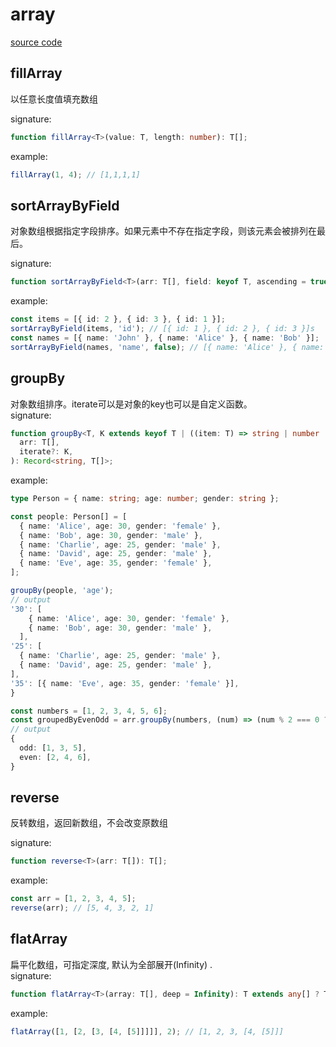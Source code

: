 # array

[source code](https://github.com/CiroLee/utils-gear/blob/main/src/array.ts)

## fillArray

以任意长度值填充数组

signature:

```typescript
function fillArray<T>(value: T, length: number): T[];
```

example:

```typescript
fillArray(1, 4); // [1,1,1,1]
```

## sortArrayByField

对象数组根据指定字段排序。如果元素中不存在指定字段，则该元素会被排列在最后。

signature:

```typescript
function sortArrayByField<T>(arr: T[], field: keyof T, ascending = true): T[];
```

example:

```typescript
const items = [{ id: 2 }, { id: 3 }, { id: 1 }];
sortArrayByField(items, 'id'); // [{ id: 1 }, { id: 2 }, { id: 3 }]s
const names = [{ name: 'John' }, { name: 'Alice' }, { name: 'Bob' }];
sortArrayByField(names, 'name', false); // [{ name: 'Alice' }, { name: 'Bob' }, { name: 'John' }]
```

## groupBy

对象数组排序。iterate可以是对象的key也可以是自定义函数。  
signature:

```typescript
function groupBy<T, K extends keyof T | ((item: T) => string | number | boolean)>(
  arr: T[],
  iterate?: K,
): Record<string, T[]>;
```

example:

```typescript
type Person = { name: string; age: number; gender: string };

const people: Person[] = [
  { name: 'Alice', age: 30, gender: 'female' },
  { name: 'Bob', age: 30, gender: 'male' },
  { name: 'Charlie', age: 25, gender: 'male' },
  { name: 'David', age: 25, gender: 'male' },
  { name: 'Eve', age: 35, gender: 'female' },
];

groupBy(people, 'age');
// output
'30': [
    { name: 'Alice', age: 30, gender: 'female' },
    { name: 'Bob', age: 30, gender: 'male' },
  ],
'25': [
  { name: 'Charlie', age: 25, gender: 'male' },
  { name: 'David', age: 25, gender: 'male' },
],
'35': [{ name: 'Eve', age: 35, gender: 'female' }],
}

const numbers = [1, 2, 3, 4, 5, 6];
const groupedByEvenOdd = arr.groupBy(numbers, (num) => (num % 2 === 0 ? 'even' : 'odd'));
// output
{
  odd: [1, 3, 5],
  even: [2, 4, 6],
}
```

## reverse

反转数组，返回新数组，不会改变原数组

signature:

```typescript
function reverse<T>(arr: T[]): T[];
```

example:

```typescript
const arr = [1, 2, 3, 4, 5];
reverse(arr); // [5, 4, 3, 2, 1]
```

## flatArray

扁平化数组，可指定深度, 默认为全部展开(Infinity) .  
signature:

```typescript
function flatArray<T>(array: T[], deep = Infinity): T extends any[] ? T[number] : T;
```

example:

```typescript
flatArray([1, [2, [3, [4, [5]]]]], 2); // [1, 2, 3, [4, [5]]]
```

